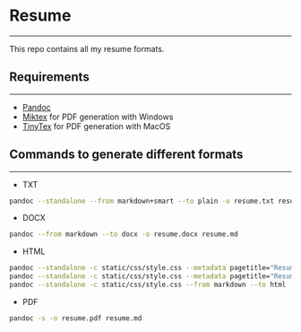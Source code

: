 # Resume
--------

This repo contains all my resume formats.

## Requirements
---------------

* [Pandoc](https://pandoc.org/)
* [Miktex](https://miktex.org/) for PDF generation with Windows
* [TinyTex](https://yihui.name/tinytex/) for PDF generation with MacOS

## Commands to generate different formats
-----------------------------------------

*  TXT
```bash
pandoc --standalone --from markdown+smart --to plain -o resume.txt resume.md
```

*  DOCX
```bash
pandoc --from markdown --to docx -o resume.docx resume.md
```

*  HTML
```bash
pandoc --standalone -c static/css/style.css --metadata pagetitle="Resume::Sadat Hossain" --from markdown --to html -o index.html resume.md
pandoc --standalone -c static/css/style.css --metadata pagetitle="Resume::Sadat Hossain" --from markdown --to html -o resume.html resume.md
pandoc --standalone -c static/css/style.css --from markdown --to html -o index.html resume.md
```

*  PDF
```bash
pandoc -s -o resume.pdf resume.md
```
